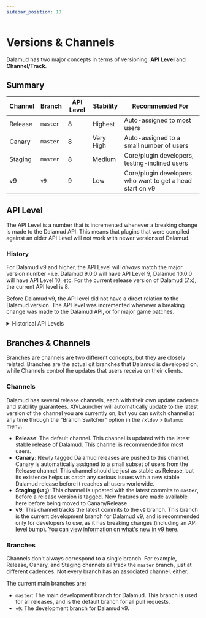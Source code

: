 ```yaml
---
sidebar_position: 10
---
```


# Versions & Channels

Dalamud has two major concepts in terms of versioning: **API Level** and
**Channel/Track**.

## Summary

| Channel | Branch   | API Level | Stability | Recommended For                                           |
| ------- | -------- | --------- | --------- | --------------------------------------------------------- |
| Release | `master` | 8         | Highest   | Auto-assigned to most users                               |
| Canary  | `master` | 8         | Very High | Auto-assigned to a small number of users                  |
| Staging | `master` | 8         | Medium    | Core/plugin developers, testing-inclined users            |
| v9      | `v9`     | 9         | Low       | Core/plugin developers who want to get a head start on v9 |

## API Level

The API Level is a number that is incremented whenever a breaking change is made
to the Dalamud API. This means that plugins that were compiled against an older
API Level will not work with newer versions of Dalamud.

### History

For Dalamud v9 and higher, the API Level will _always_ match the major version
number - i.e. Dalamud 9.0.0 will have API Level 9, Dalamud 10.0.0 will have API
Level 10, etc. For the current release version of Dalamud (7.x), the current API
level is 8.

Before Dalamud v9, the API level did not have a direct relation to the Dalamud
version. The API level was incremented whenever a breaking change was made to
the Dalamud API, or for major game patches.

<details>
<summary>Historical API Levels</summary>

Interested in taking a trip down Dalamud memory lane? Here's a best-effort table
of historical API levels.

:::note

The first commit/date of each API level is not necessarily when the API bump was
released, but rather when the first commit was made that incremented the API
level.

:::

| API Level | First Dalamud Version | First Game Version | .NET Version | First Commit                                                                                      |
| --------- | --------------------- | ------------------ | ------------ | ------------------------------------------------------------------------------------------------- |
| 8         | 7.4.0.0               | Patch 6.3          | .NET 7.0     | [2023-01-10](https://github.com/goatcorp/Dalamud/commit/251359abe92ed805f1163f1a9da28a0aa4f891cb) |
| 7         | 7.0.0.0               | Patch 6.2          | .NET 6.0     | [2022-08-23](https://github.com/goatcorp/Dalamud/commit/6692d560296baab7758a372df10794cdf3717c17) |
| 6         | 6.4.0.0               | Patch 6.1          | .NET 5.0     | [2022-04-13](https://github.com/goatcorp/Dalamud/commit/d9f3800257fe1fa5621b9c13028c06911555889c) |
| 5         | 6.1.0.0               | Patch 6.0          | .NET 5.0     | [2021-12-04](https://github.com/goatcorp/Dalamud/commit/3f4400e67fd7c1a67f0fc86fb283a3ed3fc27304) |
| 4         | 6.0.0.17?             | Patch 5.57hf?      | .NET 5.0     | [2021-07-12](https://github.com/goatcorp/Dalamud/commit/0cb35619d2907d3cb65fce9be7dd08410fe31b7d) |
| 3         | 5.2.3.5?              | Patch 5.45?        | .NET 4.7.2   | [2021-04-01](https://github.com/goatcorp/Dalamud/commit/9751a9fed2e948cb4f114da107a7b55416c287bf) |
| 2         | 5.1.1.2?              | Patch 5.4?         | .NET 4.7.2   | [2020-12-08](https://github.com/goatcorp/Dalamud/commit/04b83f95336ec0ff006febf29b0af0afe2636a65) |
| 1         | 4.9.8.2\[^1]          | Patch 5.25?        | .NET 4.7.2   | [2020-06-11](https://github.com/goatcorp/Dalamud/commit/ad93b6324f921b11c7e7dbd4565023697512c0bf) |

\[^1]: This was the first commit to introduce the `DALAMUD_API_LEVEL` constant.
The more you know! ✨

</details>

## Branches & Channels

Branches are channels are two different concepts, but they are closely related.
Branches are the actual git branches that Dalamud is developed on, while
Channels control the updates that users receive on their clients.

### Channels

Dalamud has several release channels, each with their own update cadence and
stability guarantees. XIVLauncher will automatically update to the latest
version of the channel you are currently on, but you can switch channel at any
time through the "Branch Switcher" option in the `/xldev` > `Dalamud` menu.

- **Release**: The default channel. This channel is updated with the latest
  stable release of Dalamud. This channel is recommended for most users.
- **Canary**: Newly tagged Dalamud releases are pushed to this channel. Canary
  is automatically assigned to a small subset of users from the Release channel.
  This channel should be just as stable as Release, but its existence helps us
  catch any serious issues with a new stable Dalamud release before it reaches
  all users worldwide.
- **Staging (`stg`)**: This channel is updated with the latest commits to
  `master`, before a release version is tagged. New features are made available
  here before being moved to Canary/Release.
- **v9**: This channel tracks the latest commits to the `v9` branch. This branch
  is the current development branch for Dalamud v9, and is recommended only for
  developers to use, as it has breaking changes (including an API level bump).
  [You can view information on what's new in v9 here.](v9)

### Branches

Channels don't always correspond to a single branch. For example, Release,
Canary, and Staging channels all track the `master` branch, just at different
cadences. Not every branch has an associated channel, either.

The current main branches are:

- `master`: The main development branch for Dalamud. This branch is used for all
  releases, and is the default branch for all pull requests.
- `v9`: The development branch for Dalamud v9.
